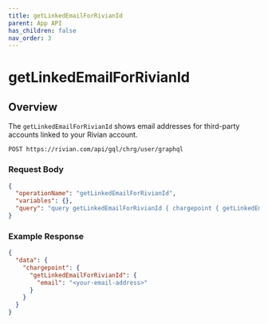 ```yaml
---
title: getLinkedEmailForRivianId
parent: App API
has_children: false
nav_order: 3
---
```


# getLinkedEmailForRivianId

## Overview

The `getLinkedEmailForRivianId` shows email addresses for third-party accounts linked to your Rivian account.

`POST https://rivian.com/api/gql/chrg/user/graphql`

### Request Body

```json
{
  "operationName": "getLinkedEmailForRivianId",
  "variables": {},
  "query": "query getLinkedEmailForRivianId { chargepoint { getLinkedEmailForRivianId { email } } }"
}
```

### Example Response

```json
{
  "data": {
    "chargepoint": {
      "getLinkedEmailForRivianId": {
        "email": "<your-email-address>"
      }
    }
  }
}
```

